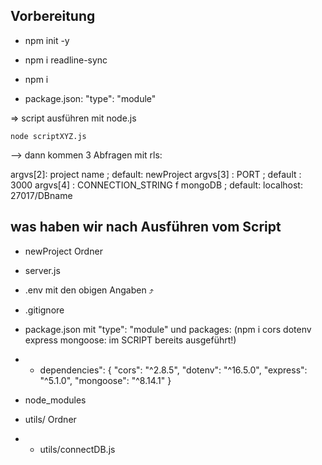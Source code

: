 ## Vorbereitung

- npm init -y
- npm i readline-sync
- npm i

- package.json: "type": "module"

=> script ausführen mit node.js

    node scriptXYZ.js

--> dann kommen 3 Abfragen mit rls:

argvs[2]: project name ; default: newProject
argvs[3] : PORT ; default : 3000
argvs[4] : CONNECTION_STRING f mongoDB ; default: localhost: 27017/DBname



## was haben wir nach Ausführen vom Script

- newProject Ordner

- server.js

- .env  mit den obigen Angaben ⤴️
- .gitignore

- package.json mit "type": "module"
und packages:
(npm i cors dotenv express mongoose: im SCRIPT bereits ausgeführt!)
- - dependencies": {
    "cors": "^2.8.5",
    "dotenv": "^16.5.0",
    "express": "^5.1.0",
    "mongoose": "^8.14.1"
  }

- node_modules

- utils/  Ordner
- - utils/connectDB.js




